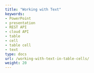 ```yaml
---
title: "Working with Text"
keywords:
- PowerPoint
- presentation
- REST API
- cloud API
- table
- cell
- table cell
- text
type: docs
url: /working-with-text-in-table-cells/
weight: 20
---
```

